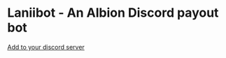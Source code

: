 # Laniibot - An Albion Discord payout bot

[Add to your discord server](https://discord.com/oauth2/authorize?client_id=1365055383315681380&permissions=8&integration_type=0&scope=applications.commands+bot)